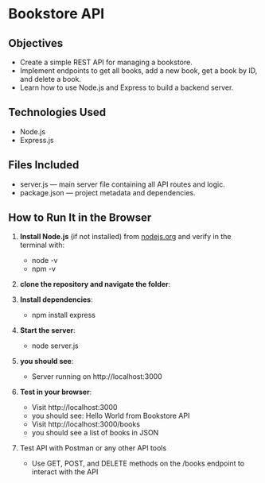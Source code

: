 # Bookstore API
## Objectives  
- Create a simple REST API for managing a bookstore.  
- Implement endpoints to get all books, add a new book, get a book by ID, and delete a book.  
- Learn how to use Node.js and Express to build a backend server.  
## Technologies Used  
- Node.js  
- Express.js  
## Files Included  
- server.js — main server file containing all API routes and logic.  
- package.json — project metadata and dependencies.  
## How to Run It in the Browser  
1. **Install Node.js** (if not installed) from [nodejs.org](https://nodejs.org) and verify in the terminal with:  
   - node -v
   - npm -v

2. **clone the repository and navigate the folder**:
3. **Install dependencies**:
   - npm install express
4. **Start the server**:
   - node server.js
5. **you should see**:
   - Server running on http://localhost:3000
6. **Test in your browser**:
   - Visit http://localhost:3000
   - you should see:
Hello World from Bookstore API
   - Visit http://localhost:3000/books
   - you should see a list of books in JSON
7. Test API with  Postman or any other API tools 
   - Use GET, POST, and DELETE methods on the /books endpoint to interact with the API
